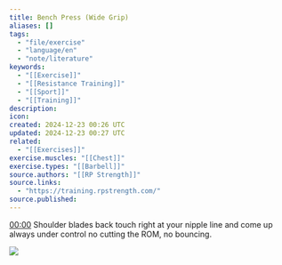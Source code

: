 ```yaml
---
title: Bench Press (Wide Grip)
aliases: []
tags:
  - "file/exercise"
  - "language/en"
  - "note/literature"
keywords:
  - "[[Exercise]]"
  - "[[Resistance Training]]"
  - "[[Sport]]"
  - "[[Training]]"
description: 
icon: 
created: 2024-12-23 00:26 UTC
updated: 2024-12-23 00:27 UTC
related:
  - "[[Exercises]]"
exercise.muscles: "[[Chest]]"
exercise.types: "[[Barbell]]"
source.authors: "[[RP Strength]]"
source.links:
  - "https://training.rpstrength.com/"
source.published: 
---
```


[00:00](https://www.youtube.com/watch?v=EeE3f4VWFDo&t=0) Shoulder blades back touch right at your nipple line and come up always under control no cutting the ROM, no bouncing.

![](https://www.youtube.com/watch?v=EeE3f4VWFDo)
